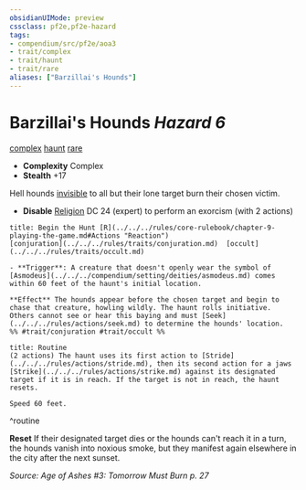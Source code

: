 ```yaml
---
obsidianUIMode: preview
cssclass: pf2e,pf2e-hazard
tags:
- compendium/src/pf2e/aoa3
- trait/complex
- trait/haunt
- trait/rare
aliases: ["Barzillai's Hounds"]
---
```

# Barzillai's Hounds *Hazard 6*  
[complex](../../../rules/traits/complex.md)  [haunt](../../../rules/traits/haunt.md)  [rare](../../../rules/traits/rare.md)  

- **Complexity** Complex
- **Stealth** +17  

Hell hounds [invisible](../../../rules/conditions.md#Invisible) to all but their lone target burn their chosen victim.

- **Disable** [Religion](../../skills.md#Religion) DC 24 (expert) to perform an exorcism (with 2 actions)  
     
```ad-embed-ability
title: Begin the Hunt [R](../../../rules/core-rulebook/chapter-9-playing-the-game.md#Actions "Reaction")
[conjuration](../../../rules/traits/conjuration.md)  [occult](../../../rules/traits/occult.md)  

- **Trigger**: A creature that doesn't openly wear the symbol of [Asmodeus](../../../compendium/setting/deities/asmodeus.md) comes within 60 feet of the haunt's initial location.

**Effect** The hounds appear before the chosen target and begin to chase that creature, howling wildly. The haunt rolls initiative. Others cannot see or hear this baying and must [Seek](../../../rules/actions/seek.md) to determine the hounds' location.  
%% #trait/conjuration #trait/occult %%
```

```ad-pf2-summary
title: Routine
(2 actions) The haunt uses its first action to [Stride](../../../rules/actions/stride.md), then its second action for a jaws [Strike](../../../rules/actions/strike.md) against its designated target if it is in reach. If the target is not in reach, the haunt resets.

Speed 60 feet.
```
^routine

**Reset** If their designated target dies or the hounds can't reach it in a turn, the hounds vanish into noxious smoke, but they manifest again elsewhere in the city after the next sunset.  

*Source: Age of Ashes #3: Tomorrow Must Burn p. 27*
